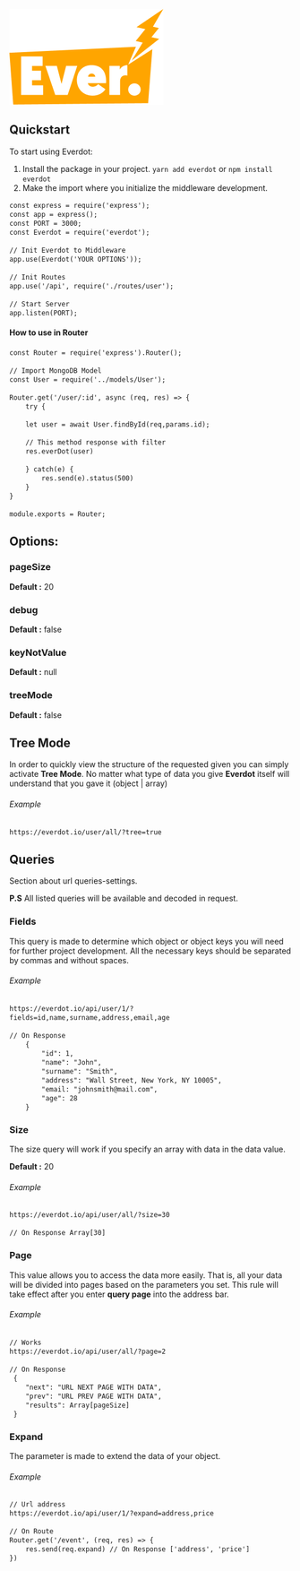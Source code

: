 ![Everdot](./everdot.png)

## Quickstart

To start using Everdot:

1. Install the package in your project. `yarn add everdot` or `npm install everdot`
2. Make the import where you initialize the middleware development.

```
const express = require('express');
const app = express();
const PORT = 3000;
const Everdot = require('everdot');

// Init Everdot to Middleware
app.use(Everdot('YOUR OPTIONS'));

// Init Routes
app.use('/api', require('./routes/user');

// Start Server
app.listen(PORT);
```

#### How to use in Router

```
const Router = require('express').Router();

// Import MongoDB Model
const User = require('../models/User');

Router.get('/user/:id', async (req, res) => {
    try {

    let user = await User.findById(req,params.id);

    // This method response with filter
    res.everDot(user)

    } catch(e) {
        res.send(e).status(500)
    }
}

module.exports = Router;
```

## Options:

### pageSize
**Default :** 20

### debug
**Default :** false

### keyNotValue
**Default :** null

### treeMode
**Default :** false

## Tree Mode

In order to quickly view the structure of the requested given you can simply activate **Tree Mode**. No matter what type of data you give **Everdot** itself will understand that you gave it (object | array)

###### Example

```
https://everdot.io/user/all/?tree=true
```

## Queries

Section about url queries-settings.

**P.S**
All listed queries will be available and decoded in request.

### Fields

This query is made to determine which object or object keys you will need for further project development. All the necessary keys should be separated by commas and without spaces.

###### Example

```
https://everdot.io/api/user/1/?fields=id,name,surname,address,email,age

// On Response
    {
        "id": 1,
        "name": "John",
        "surname": "Smith",
        "address": "Wall Street, New York, NY 10005",
        "email: "johnsmith@mail.com",
        "age": 28
    }
```

### Size
The size query will work if you specify an array with data in the data value.

**Default :** 20

###### Example
```
https://everdot.io/api/user/all/?size=30

// On Response Array[30]
```

### Page
This value allows you to access the data more easily. That is, all your data will be divided into pages based on the parameters you set. This rule will take effect after you enter **query page** into the address bar.

###### Example
```
// Works
https://everdot.io/api/user/all/?page=2

// On Response
 {
    "next": "URL NEXT PAGE WITH DATA",
    "prev": "URL PREV PAGE WITH DATA",
    "results": Array[pageSize]
 }
```

### Expand
The parameter is made to extend the data of your object.

###### Example
```
// Url address
https://everdot.io/api/user/1/?expand=address,price

// On Route 
Router.get('/event', (req, res) => {
    res.send(req.expand) // On Response ['address', 'price']
})
```
